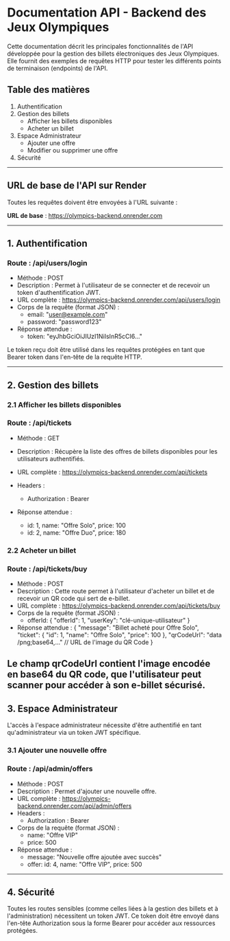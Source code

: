 # Documentation API - Backend des Jeux Olympiques

Cette documentation décrit les principales fonctionnalités de l'API développée pour la gestion des billets électroniques des Jeux Olympiques. Elle fournit des exemples de requêtes HTTP pour tester les différents points de terminaison (endpoints) de l'API.

## Table des matières

1. Authentification
2. Gestion des billets
   - Afficher les billets disponibles
   - Acheter un billet
3. Espace Administrateur
   - Ajouter une offre
   - Modifier ou supprimer une offre
4. Sécurité

---

## URL de base de l'API sur Render

Toutes les requêtes doivent être envoyées à l'URL suivante :

**URL de base** : https://olympics-backend.onrender.com

---

## 1. Authentification

### Route : /api/users/login
- Méthode : POST
- Description : Permet à l'utilisateur de se connecter et de recevoir un token d'authentification JWT.
- URL complète : https://olympics-backend.onrender.com/api/users/login
- Corps de la requête (format JSON) :
  - email: "user@example.com"
  - password: "password123"
- Réponse attendue :
  - token: "eyJhbGciOiJIUzI1NiIsInR5cCI6..."

Le token reçu doit être utilisé dans les requêtes protégées en tant que Bearer token dans l'en-tête de la requête HTTP.

---

## 2. Gestion des billets

### 2.1 Afficher les billets disponibles

### Route : /api/tickets
- Méthode : GET
- Description : Récupère la liste des offres de billets disponibles pour les utilisateurs authentifiés.
- URL complète : https://olympics-backend.onrender.com/api/tickets
- Headers : 
  - Authorization : Bearer <token JWT>

- Réponse attendue :
  - id: 1, name: "Offre Solo", price: 100
  - id: 2, name: "Offre Duo", price: 180

### 2.2 Acheter un billet


### Route : /api/tickets/buy
- Méthode : POST
- Description : Cette route permet à l'utilisateur d'acheter un billet et de recevoir un QR code qui sert de e-billet.
- URL complète : https://olympics-backend.onrender.com/api/tickets/buy
- Corps de la requête (format JSON) :
  - offerId: { "offerId": 1, "userKey": "clé-unique-utilisateur" }
- Réponse attendue :
  { "message": "Billet acheté pour Offre Solo", "ticket": { "id": 1, "name": "Offre Solo", "price": 100 }, "qrCodeUrl": "data
  /png;base64,..." // URL de l'image du QR Code }

Le champ qrCodeUrl contient l'image encodée en base64 du QR code, que l'utilisateur peut scanner pour accéder à son e-billet sécurisé.
---

## 3. Espace Administrateur

L'accès à l'espace administrateur nécessite d'être authentifié en tant qu'administrateur via un token JWT spécifique.

### 3.1 Ajouter une nouvelle offre

### Route : /api/admin/offers
- Méthode : POST
- Description : Permet d'ajouter une nouvelle offre.
- URL complète : https://olympics-backend.onrender.com/api/admin/offers
- Headers :
  - Authorization : Bearer <token JWT>
- Corps de la requête (format JSON) :
  - name: "Offre VIP"
  - price: 500
- Réponse attendue :
  - message: "Nouvelle offre ajoutée avec succès"
  - offer: id: 4, name: "Offre VIP", price: 500

---

## 4. Sécurité

Toutes les routes sensibles (comme celles liées à la gestion des billets et à l'administration) nécessitent un token JWT. Ce token doit être envoyé dans l'en-tête Authorization sous la forme Bearer <token JWT> pour accéder aux ressources protégées.
